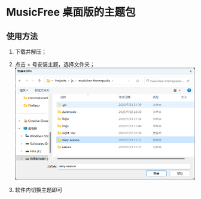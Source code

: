 # MusicFree 桌面版的主题包

## 使用方法

1. 下载并解压；

2. 点击 + 号安装主题，选择文件夹；
![Alt text](./.imgs/install.png)

3. 软件内切换主题即可
